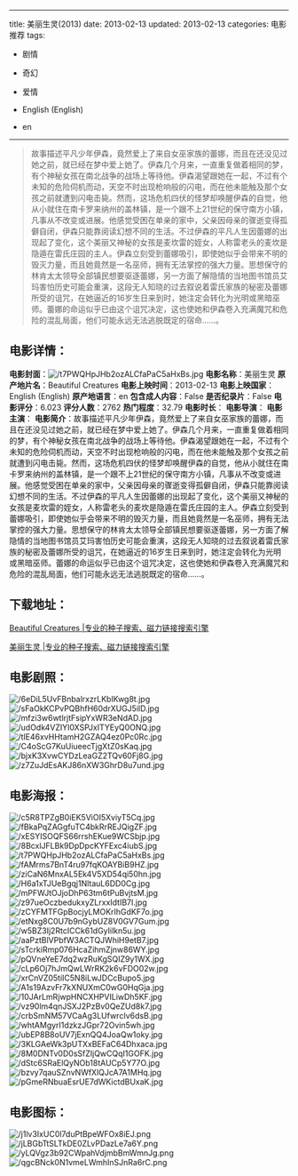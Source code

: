
---
title: 美丽生灵(2013)
date: 2013-02-13
updated: 2013-02-13
categories: 电影推荐
tags:
- 剧情
- 奇幻
- 爱情

- English (English)
- en
---


> 故事描述平凡少年伊森，竟然爱上了来自女巫家族的蕾娜，而且在还没见过她之前，就已经在梦中爱上她了。伊森几个月来，一直重复做着相同的梦，有个神秘女孩在南北战争的战场上等待他。伊森渴望跟她在一起，不过有个未知的危险伺机而动，天空不时出现枪响般的闪电，而在他未能触及那个女孩之前就遭到闪电击毙。然而，这场危机四伏的怪梦却唤醒伊森的自觉，他从小就住在南卡罗来纳州的盖林镇，是一个跟不上21世纪的保守南方小镇，凡事从不改变或进展。他感觉受困在单亲的家中，父亲因母亲的骤逝变得孤僻自闭，伊森只能靠阅读幻想不同的生活。不过伊森的平凡人生因蕾娜的出现起了变化，这个美丽又神秘的女孩是麦坎雷的姪女，人称雷老头的麦坎是隐遁在雷氏庄园的主人。伊森立刻受到蕾娜吸引，即使她似乎会带来不明的毁灭力量，而且她竟然是一名巫师，拥有无法掌控的强大力量。思想保守的林肯太太领导全部镇民想要驱逐蕾娜，另一方面了解隐情的当地图书馆员艾玛害怕历史可能会重演，这段无人知晓的过去叙说着雷氏家族的秘密及蕾娜所受的诅咒，在她逼近的16岁生日来到时，她注定会转化为光明或黑暗巫师。蕾娜的命运似乎已由这个诅咒决定，这也使她和伊森卷入充满魔咒和危险的混乱局面，他们可能永远无法逃脱既定的宿命……。

## **电影详情**：

**电影封面**：<img src="https://image.tmdb.org/t/p/w200/t7PWQHpJHb2ozALCfaPaC5aHxBs.jpg" alt="/t7PWQHpJHb2ozALCfaPaC5aHxBs.jpg" title="/t7PWQHpJHb2ozALCfaPaC5aHxBs.jpg">
**电影名称**：美丽生灵
**原产地片名**：Beautiful Creatures
**电影上映时间**：2013-02-13
**电影上映国家**：English (English)
**原产地语言**：en
**包含成人内容**：False
**是否纪录片**：False
**电影评分**：6.023
**评分人数**：2762
**热门程度**：32.79
**电影时长**：
**电影导演**：
**电影主演**：
**电影简介**：故事描述平凡少年伊森，竟然爱上了来自女巫家族的蕾娜，而且在还没见过她之前，就已经在梦中爱上她了。伊森几个月来，一直重复做着相同的梦，有个神秘女孩在南北战争的战场上等待他。伊森渴望跟她在一起，不过有个未知的危险伺机而动，天空不时出现枪响般的闪电，而在他未能触及那个女孩之前就遭到闪电击毙。然而，这场危机四伏的怪梦却唤醒伊森的自觉，他从小就住在南卡罗来纳州的盖林镇，是一个跟不上21世纪的保守南方小镇，凡事从不改变或进展。他感觉受困在单亲的家中，父亲因母亲的骤逝变得孤僻自闭，伊森只能靠阅读幻想不同的生活。不过伊森的平凡人生因蕾娜的出现起了变化，这个美丽又神秘的女孩是麦坎雷的姪女，人称雷老头的麦坎是隐遁在雷氏庄园的主人。伊森立刻受到蕾娜吸引，即使她似乎会带来不明的毁灭力量，而且她竟然是一名巫师，拥有无法掌控的强大力量。思想保守的林肯太太领导全部镇民想要驱逐蕾娜，另一方面了解隐情的当地图书馆员艾玛害怕历史可能会重演，这段无人知晓的过去叙说着雷氏家族的秘密及蕾娜所受的诅咒，在她逼近的16岁生日来到时，她注定会转化为光明或黑暗巫师。蕾娜的命运似乎已由这个诅咒决定，这也使她和伊森卷入充满魔咒和危险的混乱局面，他们可能永远无法逃脱既定的宿命……。

## **下载地址**：
[Beautiful Creatures |专业的种子搜索、磁力链接搜索引擎](https://movie.amd794.com:2083/?search=Beautiful%20Creatures&ordering=&mode=match_phrase&page_size=10&page=1)

[美丽生灵 |专业的种子搜索、磁力链接搜索引擎](https://movie.amd794.com:2083/?search=%E7%BE%8E%E4%B8%BD%E7%94%9F%E7%81%B5&ordering=&mode=match_phrase&page_size=10&page=1)
 

## **电影剧照**：
<img src="https://image.tmdb.org/t/p/original/6eDiL5UvFBnbalrxzrLKbIKwg8t.jpg" alt="/6eDiL5UvFBnbalrxzrLKbIKwg8t.jpg" title="/6eDiL5UvFBnbalrxzrLKbIKwg8t.jpg"><img src="https://image.tmdb.org/t/p/original/sFaOkKCPvPQBhfH60drXUGJ5ilD.jpg" alt="/sFaOkKCPvPQBhfH60drXUGJ5ilD.jpg" title="/sFaOkKCPvPQBhfH60drXUGJ5ilD.jpg"><img src="https://image.tmdb.org/t/p/original/mfzi3w6wtlrjtFsipYxWR3eNdAD.jpg" alt="/mfzi3w6wtlrjtFsipYxWR3eNdAD.jpg" title="/mfzi3w6wtlrjtFsipYxWR3eNdAD.jpg"><img src="https://image.tmdb.org/t/p/original/udOdk4VZIYI0XSPJxITYEyQ0ONQ.jpg" alt="/udOdk4VZIYI0XSPJxITYEyQ0ONQ.jpg" title="/udOdk4VZIYI0XSPJxITYEyQ0ONQ.jpg"><img src="https://image.tmdb.org/t/p/original/tlE46xvHHtamH2GZAQ4ez0Pc0Rc.jpg" alt="/tlE46xvHHtamH2GZAQ4ez0Pc0Rc.jpg" title="/tlE46xvHHtamH2GZAQ4ez0Pc0Rc.jpg"><img src="https://image.tmdb.org/t/p/original/C4oScG7KuUiueecTjgXtZ0sKaq.jpg" alt="/C4oScG7KuUiueecTjgXtZ0sKaq.jpg" title="/C4oScG7KuUiueecTjgXtZ0sKaq.jpg"><img src="https://image.tmdb.org/t/p/original/bjxK3XvwCYDzLeaGZ2TQv60Fj8G.jpg" alt="/bjxK3XvwCYDzLeaGZ2TQv60Fj8G.jpg" title="/bjxK3XvwCYDzLeaGZ2TQv60Fj8G.jpg"><img src="https://image.tmdb.org/t/p/original/z7ZuJdEsAKJ86nXW3GhrD8u7und.jpg" alt="/z7ZuJdEsAKJ86nXW3GhrD8u7und.jpg" title="/z7ZuJdEsAKJ86nXW3GhrD8u7und.jpg">

## **电影海报**：
<img src="https://image.tmdb.org/t/p/original/c5R8TPZgB0iEK5ViOI5XviyT5Cq.jpg" alt="/c5R8TPZgB0iEK5ViOI5XviyT5Cq.jpg" title="/c5R8TPZgB0iEK5ViOI5XviyT5Cq.jpg"><img src="https://image.tmdb.org/t/p/original/fBkaPqZAGgfuTC4bkRrREJQigZF.jpg" alt="/fBkaPqZAGgfuTC4bkRrREJQigZF.jpg" title="/fBkaPqZAGgfuTC4bkRrREJQigZF.jpg"><img src="https://image.tmdb.org/t/p/original/xESYISOQFS66rrshEKue9WCSbjp.jpg" alt="/xESYISOQFS66rrshEKue9WCSbjp.jpg" title="/xESYISOQFS66rrshEKue9WCSbjp.jpg"><img src="https://image.tmdb.org/t/p/original/8BcxlJFLBk9DpDpcKYFExc4iubS.jpg" alt="/8BcxlJFLBk9DpDpcKYFExc4iubS.jpg" title="/8BcxlJFLBk9DpDpcKYFExc4iubS.jpg"><img src="https://image.tmdb.org/t/p/original/t7PWQHpJHb2ozALCfaPaC5aHxBs.jpg" alt="/t7PWQHpJHb2ozALCfaPaC5aHxBs.jpg" title="/t7PWQHpJHb2ozALCfaPaC5aHxBs.jpg"><img src="https://image.tmdb.org/t/p/original/fAMrms7BnT4ru97fqKOAYBiB9HZ.jpg" alt="/fAMrms7BnT4ru97fqKOAYBiB9HZ.jpg" title="/fAMrms7BnT4ru97fqKOAYBiB9HZ.jpg"><img src="https://image.tmdb.org/t/p/original/ziCaN6MnxAL5Ek4V5XD54qi50hn.jpg" alt="/ziCaN6MnxAL5Ek4V5XD54qi50hn.jpg" title="/ziCaN6MnxAL5Ek4V5XD54qi50hn.jpg"><img src="https://image.tmdb.org/t/p/original/H6a1xTJUeBgqj1NltauL6DD0Cg.jpg" alt="/H6a1xTJUeBgqj1NltauL6DD0Cg.jpg" title="/H6a1xTJUeBgqj1NltauL6DD0Cg.jpg"><img src="https://image.tmdb.org/t/p/original/mPFWJtOJjoDhP63tm6tPuBvjtsM.jpg" alt="/mPFWJtOJjoDhP63tm6tPuBvjtsM.jpg" title="/mPFWJtOJjoDhP63tm6tPuBvjtsM.jpg"><img src="https://image.tmdb.org/t/p/original/z97ueOczbedukxyZLrxxIdtIB7I.jpg" alt="/z97ueOczbedukxyZLrxxIdtIB7I.jpg" title="/z97ueOczbedukxyZLrxxIdtIB7I.jpg"><img src="https://image.tmdb.org/t/p/original/zCYFMTFGpBocjyLMOKrIhGdKF7o.jpg" alt="/zCYFMTFGpBocjyLMOKrIhGdKF7o.jpg" title="/zCYFMTFGpBocjyLMOKrIhGdKF7o.jpg"><img src="https://image.tmdb.org/t/p/original/etNxg8C0U7b9nGybUZ8V0GV7Gum.jpg" alt="/etNxg8C0U7b9nGybUZ8V0GV7Gum.jpg" title="/etNxg8C0U7b9nGybUZ8V0GV7Gum.jpg"><img src="https://image.tmdb.org/t/p/original/w5BZ3Ij2RtcICCk61dGyIilkn5u.jpg" alt="/w5BZ3Ij2RtcICCk61dGyIilkn5u.jpg" title="/w5BZ3Ij2RtcICCk61dGyIilkn5u.jpg"><img src="https://image.tmdb.org/t/p/original/aaPztBlVPbfW3ACTQJWhiH9etB7.jpg" alt="/aaPztBlVPbfW3ACTQJWhiH9etB7.jpg" title="/aaPztBlVPbfW3ACTQJWhiH9etB7.jpg"><img src="https://image.tmdb.org/t/p/original/sTcrkiRmp076HcaZihmZjnw86WY.jpg" alt="/sTcrkiRmp076HcaZihmZjnw86WY.jpg" title="/sTcrkiRmp076HcaZihmZjnw86WY.jpg"><img src="https://image.tmdb.org/t/p/original/pQVneYeE7dq2wzRuKgSQIZ9y1WX.jpg" alt="/pQVneYeE7dq2wzRuKgSQIZ9y1WX.jpg" title="/pQVneYeE7dq2wzRuKgSQIZ9y1WX.jpg"><img src="https://image.tmdb.org/t/p/original/cLp6Oj7hJmQwLWrRK2k6vFDO02w.jpg" alt="/cLp6Oj7hJmQwLWrRK2k6vFDO02w.jpg" title="/cLp6Oj7hJmQwLWrRK2k6vFDO02w.jpg"><img src="https://image.tmdb.org/t/p/original/xrCnVZ05tiIC5N8iLwJDCcBupo5.jpg" alt="/xrCnVZ05tiIC5N8iLwJDCcBupo5.jpg" title="/xrCnVZ05tiIC5N8iLwJDCcBupo5.jpg"><img src="https://image.tmdb.org/t/p/original/A1s19AzvFr7kXNUXmC0wG0HqGja.jpg" alt="/A1s19AzvFr7kXNUXmC0wG0HqGja.jpg" title="/A1s19AzvFr7kXNUXmC0wG0HqGja.jpg"><img src="https://image.tmdb.org/t/p/original/10JArLmRjwpHNCXHPVILiwDh5KF.jpg" alt="/10JArLmRjwpHNCXHPVILiwDh5KF.jpg" title="/10JArLmRjwpHNCXHPVILiwDh5KF.jpg"><img src="https://image.tmdb.org/t/p/original/vz90lm4qnJSXJ2PzBv0QeZUd8k7.jpg" alt="/vz90lm4qnJSXJ2PzBv0QeZUd8k7.jpg" title="/vz90lm4qnJSXJ2PzBv0QeZUd8k7.jpg"><img src="https://image.tmdb.org/t/p/original/crbSmNM57VCaAg3LUfwrcIv6dsB.jpg" alt="/crbSmNM57VCaAg3LUfwrcIv6dsB.jpg" title="/crbSmNM57VCaAg3LUfwrcIv6dsB.jpg"><img src="https://image.tmdb.org/t/p/original/whtAMgyrI1dzkzJGpr72Ovin5wh.jpg" alt="/whtAMgyrI1dzkzJGpr72Ovin5wh.jpg" title="/whtAMgyrI1dzkzJGpr72Ovin5wh.jpg"><img src="https://image.tmdb.org/t/p/original/ubEP8B8oUV7jExnQQ4JoaQw1oky.jpg" alt="/ubEP8B8oUV7jExnQQ4JoaQw1oky.jpg" title="/ubEP8B8oUV7jExnQQ4JoaQw1oky.jpg"><img src="https://image.tmdb.org/t/p/original/3KLGAeWk3pUTXxBEFaC64Dhxaca.jpg" alt="/3KLGAeWk3pUTXxBEFaC64Dhxaca.jpg" title="/3KLGAeWk3pUTXxBEFaC64Dhxaca.jpg"><img src="https://image.tmdb.org/t/p/original/8M0DNTv0D0sSfZIjQwCQqI1GOFK.jpg" alt="/8M0DNTv0D0sSfZIjQwCQqI1GOFK.jpg" title="/8M0DNTv0D0sSfZIjQwCQqI1GOFK.jpg"><img src="https://image.tmdb.org/t/p/original/dStc6SRaElQyNOb18tAUCp5Y77O.jpg" alt="/dStc6SRaElQyNOb18tAUCp5Y77O.jpg" title="/dStc6SRaElQyNOb18tAUCp5Y77O.jpg"><img src="https://image.tmdb.org/t/p/original/bzvy7qauSZnvNWfXlQJcA7A1MHq.jpg" alt="/bzvy7qauSZnvNWfXlQJcA7A1MHq.jpg" title="/bzvy7qauSZnvNWfXlQJcA7A1MHq.jpg"><img src="https://image.tmdb.org/t/p/original/pGmeRNbuaEsrUE7dWKictdBUxaK.jpg" alt="/pGmeRNbuaEsrUE7dWKictdBUxaK.jpg" title="/pGmeRNbuaEsrUE7dWKictdBUxaK.jpg">

## **电影图标**：
<img src="https://image.tmdb.org/t/p/original/j1lv3IxUC0l7duPtBpeWFOx8iEJ.png" alt="/j1lv3IxUC0l7duPtBpeWFOx8iEJ.png" title="/j1lv3IxUC0l7duPtBpeWFOx8iEJ.png"><img src="https://image.tmdb.org/t/p/original/jLBGbTtSLTkDE0ZLvPDazLe7a6Y.png" alt="/jLBGbTtSLTkDE0ZLvPDazLe7a6Y.png" title="/jLBGbTtSLTkDE0ZLvPDazLe7a6Y.png"><img src="https://image.tmdb.org/t/p/original/yLQVgz3b92CWpahVdjmbBmWmnJg.png" alt="/yLQVgz3b92CWpahVdjmbBmWmnJg.png" title="/yLQVgz3b92CWpahVdjmbBmWmnJg.png"><img src="https://image.tmdb.org/t/p/original/qgcBNck0N1vmeLWmhInSJnRa6rC.png" alt="/qgcBNck0N1vmeLWmhInSJnRa6rC.png" title="/qgcBNck0N1vmeLWmhInSJnRa6rC.png">
